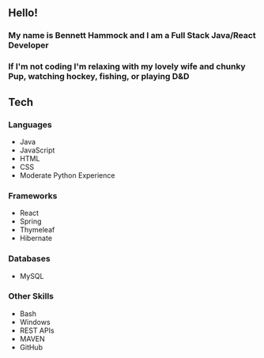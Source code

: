 ## Hello!   
### My name is Bennett Hammock and I am a Full Stack Java/React Developer 
### If I'm not coding I'm relaxing with my lovely wife and chunky Pup, watching hockey, fishing, or playing D&D

## Tech  



### Languages  
- Java
- JavaScript
- HTML
- CSS
- Moderate Python Experience

### Frameworks
- React
- Spring
- Thymeleaf
- Hibernate

### Databases
- MySQL

### Other Skills
- Bash
- Windows
- REST APIs
- MAVEN
- GitHub



<!---
BHammock33/BHammock33 is a ✨ special ✨ repository because its `README.md` (this file) appears on your GitHub profile.
You can click the Preview link to take a look at your changes.
--->
